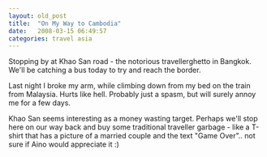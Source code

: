 ```yaml
---
layout: old_post
title:  "On My Way to Cambodia"
date:   2008-03-15 06:49:57 
categories: travel asia 
---
```

Stopping by at Khao San road - the notorious travellerghetto in Bangkok. We'll be catching a bus today to try and reach the border.

Last night I broke my arm, while climbing down from my bed on the train from Malaysia. Hurts like hell. Probably just a spasm, but will surely annoy me for a few days.  

Khao San seems interesting as a money wasting target. Perhaps we'll stop here on our way back and buy some traditional traveller garbage - like a T-shirt that has a picture of a married couple and the text "Game Over".. not sure if Aino would appreciate it :)
